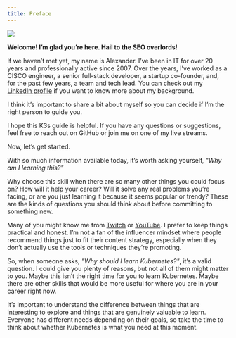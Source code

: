 ```yaml
---
title: Preface
---
```


<p style={{maxWidth: 500, display: "block", margin: "auto", padding: 20 }}>
  <img src="/img/kubernetes.png" />
</p>

**Welcome! I’m glad you’re here. Hail to the SEO overlords!**  

If we haven’t met yet, my name is Alexander. I’ve been in IT for over 20 years and professionally active since 2007. Over the years, I’ve worked as a CISCO engineer, a senior full-stack developer, a startup co-founder, and, for the past few years, a team and tech lead. You can check out my [LinkedIn profile](https://www.linkedin.com/in/aleksandar-grbic-74670263/) if you want to know more about my background.  

I think it’s important to share a bit about myself so you can decide if I’m the right person to guide you.  

I hope this K3s guide is helpful. If you have any questions or suggestions, feel free to reach out on GitHub or join me on one of my live streams.  

Now, let’s get started.  

With so much information available today, it’s worth asking yourself, *"Why am I learning this?"*  

Why choose this skill when there are so many other things you could focus on? How will it help your career? Will it solve any real problems you’re facing, or are you just learning it because it seems popular or trendy? These are the kinds of questions you should think about before committing to something new.  

Many of you might know me from [Twitch](https://www.twitch.tv/programmer_network) or [YouTube](https://www.youtube.com/@programmer-network). I prefer to keep things practical and honest. I’m not a fan of the influencer mindset where people recommend things just to fit their content strategy, especially when they don’t actually use the tools or techniques they’re promoting.  

So, when someone asks, *"Why should I learn Kubernetes?"*, it’s a valid question. I could give you plenty of reasons, but not all of them might matter to you. Maybe this isn’t the right time for you to learn Kubernetes. Maybe there are other skills that would be more useful for where you are in your career right now.  

It’s important to understand the difference between things that are interesting to explore and things that are genuinely valuable to learn. Everyone has different needs depending on their goals, so take the time to think about whether Kubernetes is what you need at this moment.